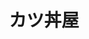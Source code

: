 ---
layout: post
title: カツ丼屋
description: 活動教室とイベント情報
image: assets/images/katsudon.png
link: https://sokon.jp/katsudon
description_link: https://scrapbox.io/CCC/%E3%82%AB%E3%83%84%E4%B8%BC%E5%B1%8B
---